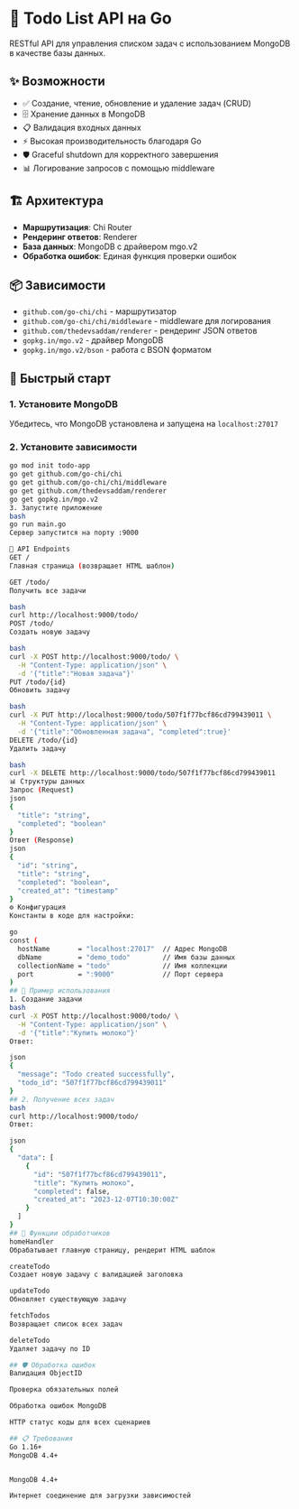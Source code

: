 # 🚀 Todo List API на Go

RESTful API для управления списком задач с использованием MongoDB в качестве базы данных.

## ✨ Возможности

- ✅ Создание, чтение, обновление и удаление задач (CRUD)
- 🗄️ Хранение данных в MongoDB
- 📋 Валидация входных данных
- ⚡ Высокая производительность благодаря Go
- 🛡️ Graceful shutdown для корректного завершения
- 📊 Логирование запросов с помощью middleware

## 🏗️ Архитектура

- **Маршрутизация**: Chi Router
- **Рендеринг ответов**: Renderer
- **База данных**: MongoDB с драйвером mgo.v2
- **Обработка ошибок**: Единая функция проверки ошибок

## 📦 Зависимости

- `github.com/go-chi/chi` - маршрутизатор
- `github.com/go-chi/chi/middleware` - middleware для логирования
- `github.com/thedevsaddam/renderer` - рендеринг JSON ответов
- `gopkg.in/mgo.v2` - драйвер MongoDB
- `gopkg.in/mgo.v2/bson` - работа с BSON форматом

## 🚀 Быстрый старт

### 1. Установите MongoDB

Убедитесь, что MongoDB установлена и запущена на `localhost:27017`

### 2. Установите зависимости

```bash
go mod init todo-app
go get github.com/go-chi/chi
go get github.com/go-chi/chi/middleware
go get github.com/thedevsaddam/renderer
go get gopkg.in/mgo.v2
3. Запустите приложение
bash
go run main.go
Сервер запустится на порту :9000

📡 API Endpoints
GET /
Главная страница (возвращает HTML шаблон)

GET /todo/
Получить все задачи

bash
curl http://localhost:9000/todo/
POST /todo/
Создать новую задачу

bash
curl -X POST http://localhost:9000/todo/ \
  -H "Content-Type: application/json" \
  -d '{"title":"Новая задача"}'
PUT /todo/{id}
Обновить задачу

bash
curl -X PUT http://localhost:9000/todo/507f1f77bcf86cd799439011 \
  -H "Content-Type: application/json" \
  -d '{"title":"Обновленная задача", "completed":true}'
DELETE /todo/{id}
Удалить задачу

bash
curl -X DELETE http://localhost:9000/todo/507f1f77bcf86cd799439011
📊 Структуры данных
Запрос (Request)
json
{
  "title": "string",
  "completed": "boolean"
}
Ответ (Response)
json
{
  "id": "string",
  "title": "string", 
  "completed": "boolean",
  "created_at": "timestamp"
}
⚙️ Конфигурация
Константы в коде для настройки:

go
const (
  hostName       = "localhost:27017"  // Адрес MongoDB
  dbName         = "demo_todo"        // Имя базы данных
  collectionName = "todo"             // Имя коллекции
  port           = ":9000"            // Порт сервера
)
## 🎯 Пример использования
1. Создание задачи
bash
curl -X POST http://localhost:9000/todo/ \
  -H "Content-Type: application/json" \
  -d '{"title":"Купить молоко"}'
Ответ:

json
{
  "message": "Todo created successfully",
  "todo_id": "507f1f77bcf86cd799439011"
}
## 2. Получение всех задач
bash
curl http://localhost:9000/todo/
Ответ:

json
{
  "data": [
    {
      "id": "507f1f77bcf86cd799439011",
      "title": "Купить молоко",
      "completed": false,
      "created_at": "2023-12-07T10:30:00Z"
    }
  ]
}
## 🔧 Функции обработчиков
homeHandler
Обрабатывает главную страницу, рендерит HTML шаблон

createTodo
Создает новую задачу с валидацией заголовка

updateTodo
Обновляет существующую задачу

fetchTodos
Возвращает список всех задач

deleteTodo
Удаляет задачу по ID

## 🛡️ Обработка ошибок
Валидация ObjectID

Проверка обязательных полей

Обработка ошибок MongoDB

HTTP статус коды для всех сценариев

## 📋 Требования
Go 1.16+
MongoDB 4.4+


MongoDB 4.4+

Интернет соединение для загрузки зависимостей
